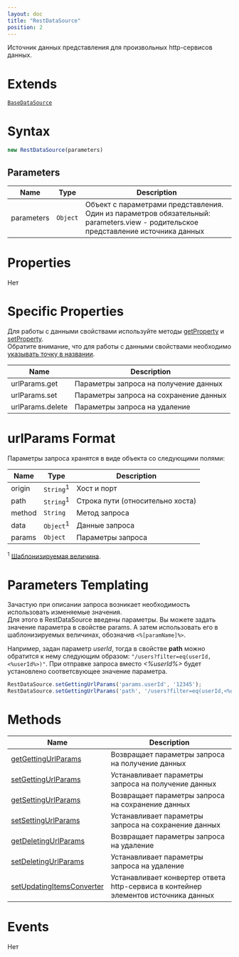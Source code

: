 ```yaml
---
layout: doc
title: "RestDataSource"
position: 2
---
```


Источник данных представления для произвольных http-сервисов данных.

# Extends

[`BaseDataSource`](../BaseDataSource/)

# Syntax

```js
new RestDataSource(parameters)
```

## Parameters

|Name|Type|Description|
|----|----------|---------|
|parameters|`Object`| Объект с параметрами представления. Один из параметров обязательный: parameters.view - родительское представление источника данных|

# Properties

Нет

# Specific Properties


Для работы с данными свойствами используйте методы [getProperty](../BaseDataSource/BaseDataSource.getProperty/) и [setProperty](../BaseDataSource/BaseDataSource.setProperty/).  
Обратите внимание, что для работы с данными свойствами необходимо [указывать точку в названии](../BaseDataSource/BaseDataSource.getProperty/#path-rules).

|Name|Description|
|----|---------|
|urlParams.get|Параметры запроса на получение данных|
|urlParams.set|Параметры запроса на сохранение данных|
|urlParams.delete|Параметры запроса на удаление|

# urlParams Format

Параметры запроса хранятся в виде объекта со следующими полями:

|Name|Type|Description|
|----|----|---------|
|origin|`String`<sup>1</sup>|Хост и порт|
|path|`String`<sup>1</sup>|Строка пути (относительно хоста)|
|method|`String`|Метод запроса|
|data|`Object`<sup>1</sup>|Данные запроса|
|params|`Object`|Параметры запроса|

<sup>1</sup> [Шаблонизируемая величина](#parameters-templating).

# Parameters Templating

Зачастую при описании запроса возникает необходимость использовать изменяемые значения.  
Для этого в RestDataSource введены параметры. Вы можете задать значение параметра в свойстве params. 
А затем использовать его в шаблонизируемых величинах, обозначив `<%[paramName]%>`.
 
Например, задан параметр *userId*, тогда в свойстве **path** можно обратится к нему следующим образом: `"/users?filter=eq(userId,<%userId%>)"`. 
При отправке запроса вместо *<%userId%>* будет установлено соответсвующее значение параметра.

```js
RestDataSource.setGettingUrlParams('params.userId', '12345');
RestDataSource.setGettingUrlParams('path', '/users?filter=eq(userId,<%userId%>)');
```

# Methods

|Name|Description|
|----|---------|
|[getGettingUrlParams](RestDataSource.getGettingUrlParams/)|Возвращает параметры запроса на получение данных|
|[setGettingUrlParams](RestDataSource.setGettingUrlParams/)|Устанавливает параметры запроса на получение данных|
|[getSettingUrlParams](RestDataSource.getSettingUrlParams/)|Возвращает параметры запроса на сохранение данных|
|[setSettingUrlParams](RestDataSource.setSettingUrlParams/)|Устанавливает параметры запроса на сохранение данных|
|[getDeletingUrlParams](RestDataSource.getDeletingUrlParams/)|Возвращает параметры запроса на удаление|
|[setDeletingUrlParams](RestDataSource.setDeletingUrlParams/)|Устанавливает параметры запроса на удаление|
|[setUpdatingItemsConverter](RestDataSource.setUpdatingItemsConverter/)|Устанавливает конвертер ответа http-сервиса в контейнер элементов источника данных|


# Events

Нет